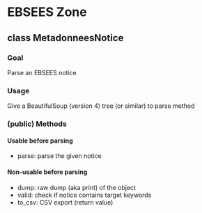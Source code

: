 # EBSEES Zone

## class MetadonneesNotice

### Goal

Parse an EBSEES notice

### Usage

Give a BeautifulSoup (version 4) tree (or similar) to parse method

### (public) Methods

#### Usable before parsing

- parse: parse the given notice

#### Non-usable before parsing

- dump: raw dump (aka print) of the object
- valid: check if notice contains target keywords
- to_csv: CSV export (return value)